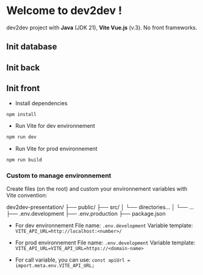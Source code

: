 # Welcome to dev2dev !

dev2dev project with **Java** (JDK 21), **Vite Vue.js** (v.3). No front frameworks.

## Init database


## Init back

## Init front
- Install dependencies
```bash
npm install
```
- Run Vite for dev environnement
```bash
npm run dev
```
- Run Vite for prod environnement
```bash
npm run build
```

### Custom to manage environnement
Create files (on the root)  and custom your  environnement variables with Vite convention: 

dev2dev-presentation/
├── public/
├── src/
│   └── directories...
│   └── ...
├── .env.development
├── .env.production
├── package.json

 - For dev environnement
File name: `.env.development`
Variable template: `VITE_API_URL=http://localhost:<number>/`

 - For prod environnement
File name: `.env.development`
Variable template: `VITE_API_URL=VITE_API_URL=https://<domain-name>`

- For call variable, you can use:
`const apiUrl = import.meta.env.VITE_API_URL;`
